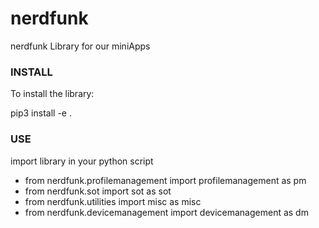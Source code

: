 # nerdfunk
nerdfunk Library for our miniApps

### INSTALL

To install the library:

pip3 install -e .

### USE

import library in your python script

- from nerdfunk.profilemanagement import profilemanagement as pm
- from nerdfunk.sot import sot as sot
- from nerdfunk.utilities import misc as misc
- from nerdfunk.devicemanagement import devicemanagement as dm

